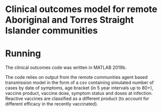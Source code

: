 # Clinical outcomes model for remote Aboriginal and Torres Straight Islander communities

# Running

The clinical outcomes code was written in MATLAB 2019b.

The code relies on output from the remote communities agent based transmission model in the form of a csv containing simulated number of cases by date of symptoms, age bracket (in 5 year intervals up to 80+), vaccine product, vaccine dose, symptom status and doses at infection. Reactive vaccines are classified as a different product (to account for different efficacy in the recently vaccinated).
